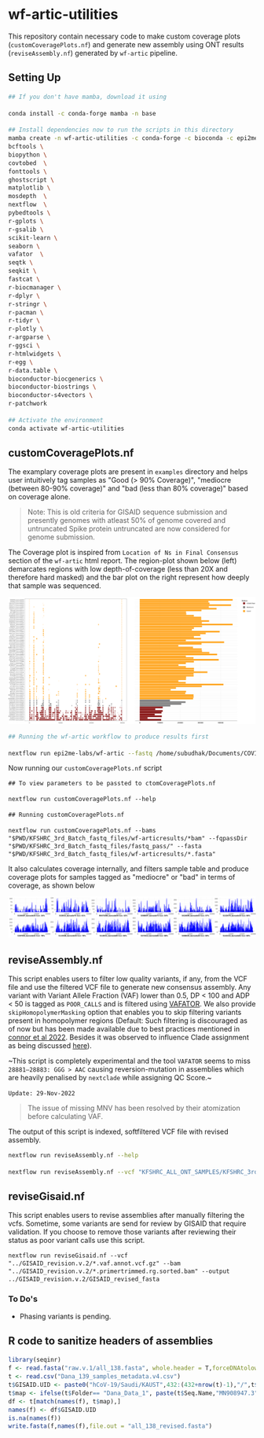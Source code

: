 # wf-artic-utilities

This repository contain necessary code to make custom coverage plots (`customCoveragePlots.nf`) and generate new assembly using ONT results (`reviseAssembly.nf`) generated by `wf-artic` pipeline. 

## Setting Up
```bash
## If you don't have mamba, download it using

conda install -c conda-forge mamba -n base

## Install dependencies now to run the scripts in this directory
mamba create -n wf-artic-utilities -c conda-forge -c bioconda -c epi2melabs \
bcftools \
biopython \
covtobed  \
fonttools \
ghostscript \
matplotlib \
mosdepth  \
nextflow  \
pybedtools \
r-gplots \
r-gsalib \
scikit-learn \
seaborn \
vafator  \
seqtk \
seqkit \
fastcat \
r-biocmanager \
r-dplyr \
r-stringr \
r-pacman \
r-tidyr \
r-plotly \
r-argparse \
r-ggsci \
r-htmlwidgets \
r-egg \
r-data.table \
bioconductor-biocgenerics \
bioconductor-biostrings \
bioconductor-s4vectors \
r-patchwork

## Activate the environment
conda activate wf-artic-utilities
```

## customCoveragePlots.nf

The examplary coverage plots are present in `examples` directory and helps user intuitively tag samples as "Good (> 90% Coverage)", "mediocre (between 80-90% coverage)" and "bad (less than 80% coverage)" based on coverage alone. 

> Note: This is old criteria for GISAID sequence submission and presently genomes with atleast 50% of genome covered and untruncated Spike protein untruncated are now considered for genome submission.

The Coverage plot is inspired from `Location of Ns in Final Consensus` section of the `wf-artic` html report. The region-plot shown below (left) demarcates regions with low depth-of-coverage (less than 20X and therefore hard masked) and the bar plot on the right represent how deeply that sample was sequenced.

![Coverage Plot](examples/images/newplot.png)

```bash
## Running the wf-artic workflow to produce results first

nextflow run epi2me-labs/wf-artic --fastq /home/subudhak/Documents/COVID_Project/KFSHRC_ALL_ONT_SAMPLES/KFSHRC_3rd_Batch_fastq_files/fastq_pass/ --out_dir /home/subudhak/Documents/COVID_Project/KFSHRC_ALL_ONT_SAMPLES/KFSHRC_3rd_Batch_fastq_files/wf-articresults --scheme_version ARTIC/V4.1 --medaka_model r941_min_fast_variant_g507 --pangolin_version 4.1.2 --update_data true --report_detailed true -profile singularity

```
Now running our `customCoveragePlots.nf` script
```
## To view parameters to be passted to ctomCoveragePlots.nf

nextflow run customCoveragePlots.nf --help

## Running customCoveragePlots.nf

nextflow run customCoveragePlots.nf --bams "$PWD/KFSHRC_3rd_Batch_fastq_files/wf-articresults/*bam" --fqpassDir "$PWD/KFSHRC_3rd_Batch_fastq_files/fastq_pass/" --fasta "$PWD/KFSHRC_3rd_Batch_fastq_files/wf-articresults/*.fasta" 

```

It also calculates coverage internally, and filters sample table and produce coverage plots for samples tagged as "mediocre" or "bad" in terms of coverage, as shown below

![Per-base horizontal Coverage Plot](examples/images/KFSHRC_3rd_Batch_fastq_files_horizontalcov001.png)

## reviseAssembly.nf

This script enables users to filter low quality variants, if any, from the VCF file and use the filtered VCF file to generate new consensus assembly. Any variant with Variant Allele Fraction (VAF) lower than 0.5, DP < 100 and ADP < 50 is tagged as `POOR_CALLS` and is filtered using [VAFATOR](https://github.com/tron-bioinformatics/vafator). We also provide `skipHomopolymerMasking` option that enables you to skip filtering variants present in homopolymer regions (Default: Such filtering is discouraged as of now but has been made available due to best practices mentioned in [connor et al 2022](https://pubmed.ncbi.nlm.nih.gov/36380755/). Besides it was observed to influence Clade assignment as being discussed [here](https://github.com/ncbi/ACTIVTRACEvariants/issues/3)).

~This script is completely experimental and the tool `VAFATOR` seems to miss `28881–28883: GGG > AAC` causing reversion-mutation in assemblies which are heavily penalised by `nextclade` while assigning QC Score.~

`Update: 29-Nov-2022`

> The issue of missing MNV has been resolved by their atomization before calculating VAF.


The output of this script is indexed, softfiltered VCF file with revised assembly.

```bash
nextflow run reviseAssembly.nf --help

nextflow run reviseAssembly.nf --vcf "KFSHRC_ALL_ONT_SAMPLES/KFSHRC_3rd_Batch_fastq_files/wf-articresults/*.pass.named.vcf.gz" --bam "KFSHRC_ALL_ONT_SAMPLES/KFSHRC_3rd_Batch_fastq_files/wf-articresults/*.primertrimmed.rg.sorted.bam"
```

## reviseGisaid.nf

This script enables users to revise assemblies after manually filtering the vcfs. Sometime, some variants are send for review by GISAID that require validation. If you choose to remove those variants after reviewing their status as poor variant calls use this script. 


```
nextflow run reviseGisaid.nf --vcf "../GISAID_revision.v.2/*.vaf.annot.vcf.gz" --bam "../GISAID_revision.v.2/*.primertrimmed.rg.sorted.bam" --output ../GISAID_revision.v.2/GISAID_revised_fasta
```
### To Do's

- Phasing variants is pending. 

## R code to sanitize headers of assemblies

```R
library(seqinr)
f <- read.fasta("raw.v.1/all_138.fasta", whole.header = T,forceDNAtolower = F)
t <- read.csv("Dana_139_samples_metadata.v4.csv")
t$GISAID.UID <- paste0("hCoV-19/Saudi/KAUST",432:(432+nrow(t)-1),"/",t$Year)
t$map <- ifelse(t$Folder== "Dana_Data_1", paste(t$Seq.Name,"MN908947.3"), paste(t$Barcode,"MN908947.3"))
df <- t[match(names(f), t$map),]
names(f) <- df$GISAID.UID
is.na(names(f))
write.fasta(f,names(f),file.out = "all_138_revised.fasta")

```
